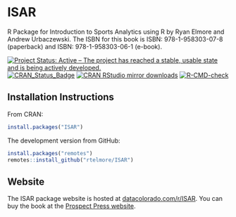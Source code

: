 # ISAR
R Package for Introduction to Sports Analytics using R by Ryan Elmore and Andrew
Urbaczewski. The ISBN for this book is ISBN: 978-1-958303-07-8 (paperback) and 
ISBN: 978-1-958303-06-1 (e-book). 

<!-- badges: start -->
[![Project Status: Active – The project has reached a stable, usable state and is being actively developed.](https://www.repostatus.org/badges/latest/active.svg)](https://www.repostatus.org/#active)
[![CRAN_Status_Badge](https://www.r-pkg.org/badges/version/ISAR)](https://cran.r-project.org/package=ISAR)
[![CRAN RStudio mirror downloads](https://cranlogs.r-pkg.org/badges/ISAR)](https://www.r-pkg.org/pkg/ISAR)
[![R-CMD-check](https://github.com/rtelmore/ISAR/actions/workflows/R-CMD-check.yaml/badge.svg)](https://github.com/rtelmore/ISAR/actions/workflows/R-CMD-check.yaml)
<!-- badges: end -->
  
## Installation Instructions

From CRAN:
```r
install.packages("ISAR")
```

The development version from GitHub:
```r
install.packages("remotes")
remotes::install_github("rtelmore/ISAR")
```

## Website

The ISAR package website is hosted at [datacolorado.com/r/ISAR](https://datacolorado.com/r/ISAR/).
You can buy the book at the [Prospect Press website](https://www.prospectpressvt.com/textbooks/elmore-sports-analytics).

